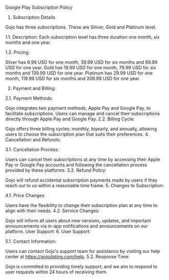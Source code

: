Google Play Subscription Policy

1. Subscription Details

Gojo has three subscriptions. These are Siliver, Gold and Platinum level. 

1.1. Description: Each subscription level has three duration one month, six months and one year.

1.2. Pricing: 

Silver has 9.99 USD for one month, 39.99 USD for six months and 69.99 USD for one year.
Gold has 19.99 USD for one month, 79.99 USD for six months and 139.99 USD for one year.
Platinum has 29.99 USD for one month, 119.99 USD for six months and 209.99 USD for one year.

2. Payment and Billing:
   
2.1. Payment Methods:

Gojo integrates two payment methods, Apple Pay and Google Pay, to facilitate subscriptions. Users can manage and cancel their subscriptions directly through Apple Pay and Google Pay.
2.2. Billing Cycle:

Gojo offers three billing cycles: monthly, biyearly, and annually, allowing users to choose the subscription plan that suits their preferences.
4. Cancellation and Refunds:

3.1. Cancellation Process:

Users can cancel their subscriptions at any time by accessing their Apple Pay or Google Pay accounts and following the cancellation process provided by these platforms.
3.2. Refund Policy:

Gojo will refund accidental subscription payments made by users if they reach out to us within a reasonable time frame.
5. Changes to Subscription:

4.1. Price Changes:

Users have the flexibility to change their subscription plan at any time to align with their needs.
4.2. Service Changes:

Gojo will inform all users about new versions, updates, and important announcements via in-app notifications and announcements on our platform.
User Support:
6. User Support:

5.1. Contact Information:

Users can contact Gojo's support team for assistance by visiting our help center at https://gojodating.com/help. 
5.2. Response Time:

Gojo is committed to providing timely support, and we aim to respond to user requests within 24 hours of receiving them.
